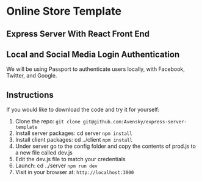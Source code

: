 
# Online Store Template

## Express Server With React Front End 

## Local and Social Media Login Authentication

We will be using Passport to authenticate users locally, with Facebook, Twitter, and Google.

## Instructions

If you would like to download the code and try it for yourself:

1. Clone the repo: `git clone git@github.com:Avensky/express-server-template`
2. Install server packages: cd server `npm install`
3. Install client packages: cd ../client `npm install`
4. Under server go to the config folder and copy the contents of prod.js to a new file called dev.js 
5. Edit the dev.js file to match your credentials
6. Launch: cd ../server `npm run dev`
7. Visit in your browser at: `http://localhost:3000`



